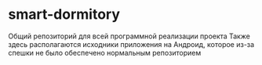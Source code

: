 # smart-dormitory
Общий репозиторий для всей программной реализации проекта
Также здесь располагаются исходники приложения на Андроид, которое из-за спешки не было обеспечено нормальным репозиторием
